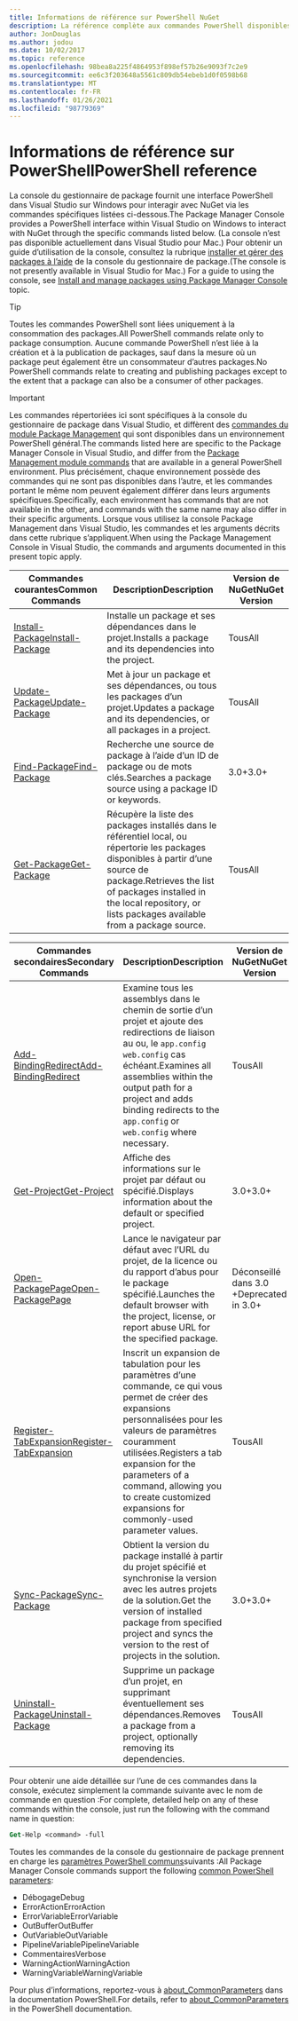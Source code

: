 ```yaml
---
title: Informations de référence sur PowerShell NuGet
description: La référence complète aux commandes PowerShell disponibles dans la console du gestionnaire de package NuGet dans Visual Studio.
author: JonDouglas
ms.author: jodou
ms.date: 10/02/2017
ms.topic: reference
ms.openlocfilehash: 98bea8a225f4864953f898ef57b26e9093f7c2e9
ms.sourcegitcommit: ee6c3f203648a5561c809db54ebeb1d0f0598b68
ms.translationtype: MT
ms.contentlocale: fr-FR
ms.lasthandoff: 01/26/2021
ms.locfileid: "98779369"
---
```

# <a name="powershell-reference"></a><span data-ttu-id="de3ee-103">Informations de référence sur PowerShell</span><span class="sxs-lookup"><span data-stu-id="de3ee-103">PowerShell reference</span></span>

<span data-ttu-id="de3ee-104">La console du gestionnaire de package fournit une interface PowerShell dans Visual Studio sur Windows pour interagir avec NuGet via les commandes spécifiques listées ci-dessous.</span><span class="sxs-lookup"><span data-stu-id="de3ee-104">The Package Manager Console provides a PowerShell interface within Visual Studio on Windows to interact with NuGet through the specific commands listed below.</span></span> <span data-ttu-id="de3ee-105">(La console n’est pas disponible actuellement dans Visual Studio pour Mac.) Pour obtenir un guide d’utilisation de la console, consultez la rubrique [installer et gérer des packages à l’aide](../consume-packages/install-use-packages-powershell.md) de la console du gestionnaire de package.</span><span class="sxs-lookup"><span data-stu-id="de3ee-105">(The console is not presently available in Visual Studio for Mac.) For a guide to using the console, see [Install and manage packages using Package Manager Console](../consume-packages/install-use-packages-powershell.md) topic.</span></span>

> [!Tip]
> <span data-ttu-id="de3ee-106">Toutes les commandes PowerShell sont liées uniquement à la consommation des packages.</span><span class="sxs-lookup"><span data-stu-id="de3ee-106">All PowerShell commands relate only to package consumption.</span></span> <span data-ttu-id="de3ee-107">Aucune commande PowerShell n’est liée à la création et à la publication de packages, sauf dans la mesure où un package peut également être un consommateur d’autres packages.</span><span class="sxs-lookup"><span data-stu-id="de3ee-107">No PowerShell commands relate to creating and publishing packages except to the extent that a package can also be a consumer of other packages.</span></span>

> [!Important]
> <span data-ttu-id="de3ee-108">Les commandes répertoriées ici sont spécifiques à la console du gestionnaire de package dans Visual Studio, et diffèrent des [commandes du module Package Management](/powershell/module/packagemanagement/?view=powershell-6) qui sont disponibles dans un environnement PowerShell général.</span><span class="sxs-lookup"><span data-stu-id="de3ee-108">The commands listed here are specific to the Package Manager Console in Visual Studio, and differ from the [Package Management module commands](/powershell/module/packagemanagement/?view=powershell-6) that are available in a general PowerShell environment.</span></span> <span data-ttu-id="de3ee-109">Plus précisément, chaque environnement possède des commandes qui ne sont pas disponibles dans l’autre, et les commandes portant le même nom peuvent également différer dans leurs arguments spécifiques.</span><span class="sxs-lookup"><span data-stu-id="de3ee-109">Specifically, each environment has commands that are not available in the other, and commands with the same name may also differ in their specific arguments.</span></span> <span data-ttu-id="de3ee-110">Lorsque vous utilisez la console Package Management dans Visual Studio, les commandes et les arguments décrits dans cette rubrique s’appliquent.</span><span class="sxs-lookup"><span data-stu-id="de3ee-110">When using the Package Management Console in Visual Studio, the commands and arguments documented in this present topic apply.</span></span>

| <span data-ttu-id="de3ee-111">Commandes courantes</span><span class="sxs-lookup"><span data-stu-id="de3ee-111">Common Commands</span></span> | <span data-ttu-id="de3ee-112">Description</span><span class="sxs-lookup"><span data-stu-id="de3ee-112">Description</span></span> | <span data-ttu-id="de3ee-113">Version de NuGet</span><span class="sxs-lookup"><span data-stu-id="de3ee-113">NuGet Version</span></span> |
| --- | --- | --- |
| [<span data-ttu-id="de3ee-114">Install-Package</span><span class="sxs-lookup"><span data-stu-id="de3ee-114">Install-Package</span></span>](ps-reference/ps-ref-install-package.md) | <span data-ttu-id="de3ee-115">Installe un package et ses dépendances dans le projet.</span><span class="sxs-lookup"><span data-stu-id="de3ee-115">Installs a package and its dependencies into the project.</span></span> | <span data-ttu-id="de3ee-116">Tous</span><span class="sxs-lookup"><span data-stu-id="de3ee-116">All</span></span> |
| [<span data-ttu-id="de3ee-117">Update-Package</span><span class="sxs-lookup"><span data-stu-id="de3ee-117">Update-Package</span></span>](ps-reference/ps-ref-update-package.md) | <span data-ttu-id="de3ee-118">Met à jour un package et ses dépendances, ou tous les packages d’un projet.</span><span class="sxs-lookup"><span data-stu-id="de3ee-118">Updates a package and its dependencies, or all packages in a project.</span></span> | <span data-ttu-id="de3ee-119">Tous</span><span class="sxs-lookup"><span data-stu-id="de3ee-119">All</span></span> |
| [<span data-ttu-id="de3ee-120">Find-Package</span><span class="sxs-lookup"><span data-stu-id="de3ee-120">Find-Package</span></span>](ps-reference/ps-ref-find-package.md) | <span data-ttu-id="de3ee-121">Recherche une source de package à l’aide d’un ID de package ou de mots clés.</span><span class="sxs-lookup"><span data-stu-id="de3ee-121">Searches a package source using a package ID or keywords.</span></span> | <span data-ttu-id="de3ee-122">3.0+</span><span class="sxs-lookup"><span data-stu-id="de3ee-122">3.0+</span></span> |
| [<span data-ttu-id="de3ee-123">Get-Package</span><span class="sxs-lookup"><span data-stu-id="de3ee-123">Get-Package</span></span>](ps-reference/ps-ref-get-package.md) | <span data-ttu-id="de3ee-124">Récupère la liste des packages installés dans le référentiel local, ou répertorie les packages disponibles à partir d’une source de package.</span><span class="sxs-lookup"><span data-stu-id="de3ee-124">Retrieves the list of packages installed in the local repository, or lists packages available from a package source.</span></span> | <span data-ttu-id="de3ee-125">Tous</span><span class="sxs-lookup"><span data-stu-id="de3ee-125">All</span></span> |

| <span data-ttu-id="de3ee-126">Commandes secondaires</span><span class="sxs-lookup"><span data-stu-id="de3ee-126">Secondary Commands</span></span> | <span data-ttu-id="de3ee-127">Description</span><span class="sxs-lookup"><span data-stu-id="de3ee-127">Description</span></span> | <span data-ttu-id="de3ee-128">Version de NuGet</span><span class="sxs-lookup"><span data-stu-id="de3ee-128">NuGet Version</span></span> |
| --- | --- | --- |
| [<span data-ttu-id="de3ee-129">Add-BindingRedirect</span><span class="sxs-lookup"><span data-stu-id="de3ee-129">Add-BindingRedirect</span></span>](ps-reference/ps-ref-add-bindingredirect.md) | <span data-ttu-id="de3ee-130">Examine tous les assemblys dans le chemin de sortie d’un projet et ajoute des redirections de liaison au ou, le `app.config` `web.config` cas échéant.</span><span class="sxs-lookup"><span data-stu-id="de3ee-130">Examines all assemblies within the output path for a project and adds binding redirects to the `app.config` or `web.config` where necessary.</span></span> | <span data-ttu-id="de3ee-131">Tous</span><span class="sxs-lookup"><span data-stu-id="de3ee-131">All</span></span> |
| [<span data-ttu-id="de3ee-132">Get-Project</span><span class="sxs-lookup"><span data-stu-id="de3ee-132">Get-Project</span></span>](ps-reference/ps-ref-get-project.md) | <span data-ttu-id="de3ee-133">Affiche des informations sur le projet par défaut ou spécifié.</span><span class="sxs-lookup"><span data-stu-id="de3ee-133">Displays information about the default or specified project.</span></span> | <span data-ttu-id="de3ee-134">3.0+</span><span class="sxs-lookup"><span data-stu-id="de3ee-134">3.0+</span></span> |
| [<span data-ttu-id="de3ee-135">Open-PackagePage</span><span class="sxs-lookup"><span data-stu-id="de3ee-135">Open-PackagePage</span></span>](ps-reference/ps-ref-open-packagepage.md) | <span data-ttu-id="de3ee-136">Lance le navigateur par défaut avec l’URL du projet, de la licence ou du rapport d’abus pour le package spécifié.</span><span class="sxs-lookup"><span data-stu-id="de3ee-136">Launches the default browser with the project, license, or report abuse URL for the specified package.</span></span> | <span data-ttu-id="de3ee-137">Déconseillé dans 3.0 +</span><span class="sxs-lookup"><span data-stu-id="de3ee-137">Deprecated in 3.0+</span></span> |
| [<span data-ttu-id="de3ee-138">Register-TabExpansion</span><span class="sxs-lookup"><span data-stu-id="de3ee-138">Register-TabExpansion</span></span>](ps-reference/ps-ref-register-tabexpansion.md) | <span data-ttu-id="de3ee-139">Inscrit un expansion de tabulation pour les paramètres d’une commande, ce qui vous permet de créer des expansions personnalisées pour les valeurs de paramètres couramment utilisées.</span><span class="sxs-lookup"><span data-stu-id="de3ee-139">Registers a tab expansion for the parameters of a command, allowing you to create customized expansions for commonly-used parameter values.</span></span> | <span data-ttu-id="de3ee-140">Tous</span><span class="sxs-lookup"><span data-stu-id="de3ee-140">All</span></span> |
| [<span data-ttu-id="de3ee-141">Sync-Package</span><span class="sxs-lookup"><span data-stu-id="de3ee-141">Sync-Package</span></span>](ps-reference/ps-ref-sync-package.md) | <span data-ttu-id="de3ee-142">Obtient la version du package installé à partir du projet spécifié et synchronise la version avec les autres projets de la solution.</span><span class="sxs-lookup"><span data-stu-id="de3ee-142">Get the version of installed package from specified project and syncs the version to the rest of projects in the solution.</span></span> | <span data-ttu-id="de3ee-143">3.0+</span><span class="sxs-lookup"><span data-stu-id="de3ee-143">3.0+</span></span> |
| [<span data-ttu-id="de3ee-144">Uninstall-Package</span><span class="sxs-lookup"><span data-stu-id="de3ee-144">Uninstall-Package</span></span>](ps-reference/ps-ref-uninstall-package.md) | <span data-ttu-id="de3ee-145">Supprime un package d’un projet, en supprimant éventuellement ses dépendances.</span><span class="sxs-lookup"><span data-stu-id="de3ee-145">Removes a package from a project, optionally removing its dependencies.</span></span> | <span data-ttu-id="de3ee-146">Tous</span><span class="sxs-lookup"><span data-stu-id="de3ee-146">All</span></span> |

<span data-ttu-id="de3ee-147">Pour obtenir une aide détaillée sur l’une de ces commandes dans la console, exécutez simplement la commande suivante avec le nom de commande en question :</span><span class="sxs-lookup"><span data-stu-id="de3ee-147">For complete, detailed help on any of these commands within the console, just run the following with the command name in question:</span></span>

```ps
Get-Help <command> -full
```

<span data-ttu-id="de3ee-148">Toutes les commandes de la console du gestionnaire de package prennent en charge les [paramètres PowerShell communs](/powershell/module/microsoft.powershell.core/about/about_commonparameters)suivants :</span><span class="sxs-lookup"><span data-stu-id="de3ee-148">All Package Manager Console commands support the following [common PowerShell parameters](/powershell/module/microsoft.powershell.core/about/about_commonparameters):</span></span>

- <span data-ttu-id="de3ee-149">Débogage</span><span class="sxs-lookup"><span data-stu-id="de3ee-149">Debug</span></span>
- <span data-ttu-id="de3ee-150">ErrorAction</span><span class="sxs-lookup"><span data-stu-id="de3ee-150">ErrorAction</span></span>
- <span data-ttu-id="de3ee-151">ErrorVariable</span><span class="sxs-lookup"><span data-stu-id="de3ee-151">ErrorVariable</span></span>
- <span data-ttu-id="de3ee-152">OutBuffer</span><span class="sxs-lookup"><span data-stu-id="de3ee-152">OutBuffer</span></span>
- <span data-ttu-id="de3ee-153">OutVariable</span><span class="sxs-lookup"><span data-stu-id="de3ee-153">OutVariable</span></span>
- <span data-ttu-id="de3ee-154">PipelineVariable</span><span class="sxs-lookup"><span data-stu-id="de3ee-154">PipelineVariable</span></span>
- <span data-ttu-id="de3ee-155">Commentaires</span><span class="sxs-lookup"><span data-stu-id="de3ee-155">Verbose</span></span>
- <span data-ttu-id="de3ee-156">WarningAction</span><span class="sxs-lookup"><span data-stu-id="de3ee-156">WarningAction</span></span>
- <span data-ttu-id="de3ee-157">WarningVariable</span><span class="sxs-lookup"><span data-stu-id="de3ee-157">WarningVariable</span></span>

<span data-ttu-id="de3ee-158">Pour plus d’informations, reportez-vous à [about_CommonParameters](/powershell/module/microsoft.powershell.core/about/about_commonparameters) dans la documentation PowerShell.</span><span class="sxs-lookup"><span data-stu-id="de3ee-158">For details, refer to [about_CommonParameters](/powershell/module/microsoft.powershell.core/about/about_commonparameters) in the PowerShell documentation.</span></span>